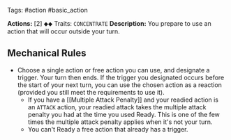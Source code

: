 Tags: #action #basic_action 

**Actions:** [2] ⬥⬥
Traits: `CONCENTRATE`
**Description:** You prepare to use an action that will occur outside your turn.

## Mechanical Rules

- Choose a single action or free action you can use, and designate a trigger. Your turn then ends. If the trigger you designated occurs before the start of your next turn, you can use the chosen action as a reaction (provided you still meet the requirements to use it).
	- If you have a [[Multiple Attack Penalty]] and your readied action is an `ATTACK` action, your readied attack takes the multiple attack penalty you had at the time you used Ready. This is one of the few times the multiple attack penalty applies when it's not your turn.
	- You can't Ready a free action that already has a trigger.  